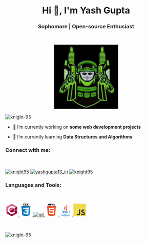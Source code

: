 <h1 align="center">Hi 👋, I'm Yash Gupta</h1>
<h3 align="center">Sophomore | Open-source Enthusiast</h3><br>

<p align ="center">
<img src="https://github.com/knight-95/knight-95/blob/main/KnightForever.gif" width="200" height="200" border-radius:100%/>
</p>

<p align="left"> <img src="https://komarev.com/ghpvc/?username=knight-95&label=Profile%20views&color=0e75b6&style=flat" alt="knight-95" /> </p>

- 🔭 I’m currently working on **some web development projects**

- 🌱 I’m currently learning **Data Structures and Algorithms**


<h3 align="left">Connect with me:</h3><br>



<!-- ![knightForever](https://github.com/knight-95/knight-95/blob/main/KnightForever.gif) -->

<p align="left">
<a href="https://linkedin.com/in/knight95" target="blank"><img align="center" src="https://raw.githubusercontent.com/rahuldkjain/github-profile-readme-generator/master/src/images/icons/Social/linked-in-alt.svg" alt="knight95" height="30" width="40" /></a>
<a href="https://www.hackerrank.com/yashgupta13_in" target="blank"><img align="center" src="https://raw.githubusercontent.com/rahuldkjain/github-profile-readme-generator/master/src/images/icons/Social/hackerrank.svg" alt="yashgupta13_in" height="30" width="40" /></a>
<a href="https://www.leetcode.com/knight95" target="blank"><img align="center" src="https://raw.githubusercontent.com/rahuldkjain/github-profile-readme-generator/master/src/images/icons/Social/leet-code.svg" alt="knight95" height="30" width="40" /></a>
</p>

<h3 align="left">Languages and Tools:</h3><br>
<p align="left"> <a href="https://www.w3schools.com/cpp/" target="_blank" rel="noreferrer"> <img src="https://raw.githubusercontent.com/devicons/devicon/master/icons/cplusplus/cplusplus-original.svg" alt="cplusplus" width="40" height="40"/> </a> <a href="https://www.w3schools.com/css/" target="_blank" rel="noreferrer"> <img src="https://raw.githubusercontent.com/devicons/devicon/master/icons/css3/css3-original-wordmark.svg" alt="css3" width="40" height="40"/> </a> <a href="https://git-scm.com/" target="_blank" rel="noreferrer"> <img src="https://www.vectorlogo.zone/logos/git-scm/git-scm-icon.svg" alt="git" width="40" height="40"/> </a> <a href="https://www.w3.org/html/" target="_blank" rel="noreferrer"> <img src="https://raw.githubusercontent.com/devicons/devicon/master/icons/html5/html5-original-wordmark.svg" alt="html5" width="40" height="40"/> </a> <a href="https://www.java.com" target="_blank" rel="noreferrer"> <img src="https://raw.githubusercontent.com/devicons/devicon/master/icons/java/java-original.svg" alt="java" width="40" height="40"/> </a> <a href="https://developer.mozilla.org/en-US/docs/Web/JavaScript" target="_blank" rel="noreferrer"> <img src="https://raw.githubusercontent.com/devicons/devicon/master/icons/javascript/javascript-original.svg" alt="javascript" width="40" height="40"/> </a> </p>
<br>
<p><img align="center" src="https://github-readme-streak-stats.herokuapp.com/?user=knight-95&" alt="knight-95" /></p>
